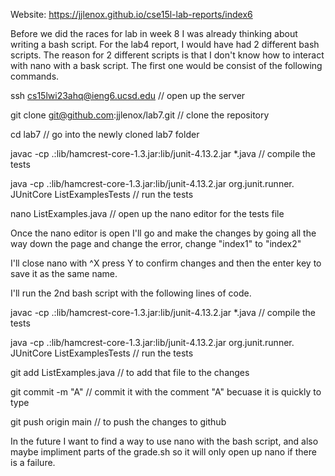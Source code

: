 Website: https://jjlenox.github.io/cse15l-lab-reports/index6

Before we did the races for lab in week 8 I was already thinking about writing a bash script. 
For the lab4 report, I would have had 2 different bash scripts. 
The reason for 2 different scripts is that I don't know how to interact with nano with a bask script. 
The first one would be consist of the following commands. 

ssh cs15lwi23ahq@ieng6.ucsd.edu // open up the server

git clone git@github.com:jjlenox/lab7.git // clone the repository

cd lab7 // go into the newly cloned lab7 folder

javac -cp .:lib/hamcrest-core-1.3.jar:lib/junit-4.13.2.jar *.java // compile the tests

java -cp .:lib/hamcrest-core-1.3.jar:lib/junit-4.13.2.jar org.junit.runner. JUnitCore ListExamplesTests // run the tests

nano ListExamples.java // open up the nano editor for the tests file

Once the nano editor is open I'll go and make the changes by going all the way down the page and change the error, change "index1" to "index2"

I'll close nano with ^X press Y to confirm changes and then the enter key to save it as the same name. 

I'll run the 2nd bash script with the following lines of code. 

javac -cp .:lib/hamcrest-core-1.3.jar:lib/junit-4.13.2.jar *.java // compile the tests

java -cp .:lib/hamcrest-core-1.3.jar:lib/junit-4.13.2.jar org.junit.runner. JUnitCore ListExamplesTests // run the tests

git add ListExamples.java // to add that file to the changes

git commit -m "A" // commit it with the comment "A" becuase it is quickly to type

git push origin main // to push the changes to github

In the future I want to find a way to use nano with the bash script, and also maybe impliment parts of the grade.sh so it will only open up nano if there is a failure. 
